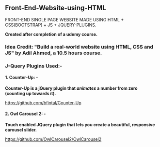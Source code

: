 ## Front-End-Website-using-HTML
FRONT-END SINGLE PAGE WEBSITE MADE USING HTML + CSS(BOOTSTRAP) + JS + JQUERY-PLUGINS. 

**Created after completion of a udemy course.**

### **Idea Credit: "Build a real-world website using HTML, CSS and JS" by Adil Ahmed, a 10.5 hours course.**

### **J-Query Plugins Used:-**

#### **1. Counter-Up: -**

  __Counter-Up is a jQuery plugin that *animates* a number from zero (counting up towards it).__
  
  https://github.com/bfintal/Counter-Up

#### **2.  Owl Carousel 2: -**

  __Touch enabled JQuery plugin that lets you create a beautiful, responsive carousel slider.__
  
  https://github.com/OwlCarousel2/OwlCarousel2
